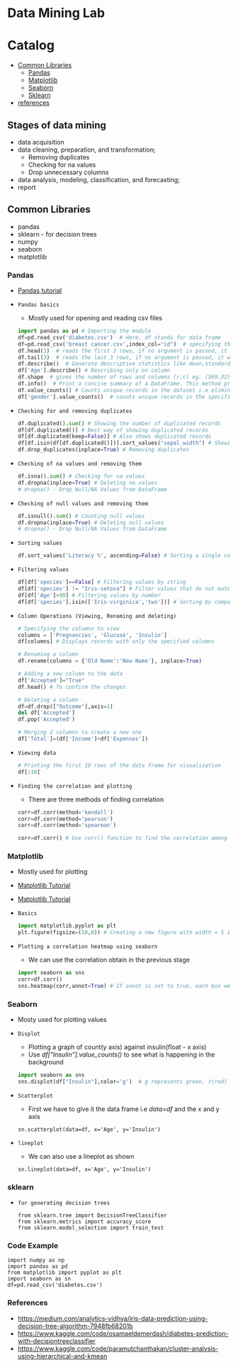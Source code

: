 Data Mining Lab
===========================

# Catalog
* [Common Libraries](#common-libraries)
	* [Pandas](#pandas)
	* [Matplotlib](#matplotlib)
	* [Seaborn](#seaborn)
	* [Sklearn](#sklearn)
* [references](#references)


## Stages of data mining
* data acquisition
* data cleaning, preparation, and transformation;
	* Removing duplicates
	* Checking for na values 
	* Drop unnecessary columns
* data analysis, modeling, classification, and forecasting;
* report


## Common Libraries
* pandas
* sklearn - for decision trees
* numpy
* seaborn
* matplotlib


### Pandas
* [Pandas tutorial](https://www.digitalocean.com/community/tutorials/python-pandas-module-tutorial)

* `Pandas basics`
	* Mostly used for opening and reading csv files
	```python
	import pandas as pd # Importing the module
	df=pd.read_csv('diabetes.csv')  # Here, df stands for data frame
	df=pd.read_csv('breast cancer.csv',index_col="id")  # specifying the primary key
	df.head(3)  # reads the first 3 rows, if no argument is passed, it will print the first 5 rows
	df.tail(3)  # reads the last 3 rows, if no argument is passed, it will print the last 5 rows
	df.describe()  # Generate descriptive statistics like mean,standard_deviation,count,25%,75% etc
	df['Age'].describe() # Describing only on column
	df.shape  # gives the number of rows and columns (r,c) eg. (569,32)
	df.info()  # Print a concise summary of a DataFrame. This method prints information about a DataFrame including the index dtype and columns, non-null values and memory usage 
	df.value_counts() # Counts unique records in the dataset i.e eliminates duplicates then counts
	df['gender'].value_counts()  # counts unique records in the specified column (removes duplicates then counts the records. It also gives count for each occurence e.g Male : 80 ,Female :90)
	```

* `Checking for and removing duplicates`
	```python
	df.duplicated().sum() # Showing the number of duplicated records
	df[df.duplicated()] # Best way of showing duplicated records
	df[df.duplicated(keep=False)] # Also shows duplicated records
	df[df.isin(df[df.duplicated()])].sort_values("sepal_width") # Showing the duplicated records
	df.drop_duplicates(inplace=True) # Removing duplicates
	```

* `Checking of na values and removing them`
	```python
	df.isna().sum() # Checking for na values
	df.dropna(inplace=True) # Deleting na values
	# dropna() - Drop Null/NA Values from DataFrame
	```

* `Checking of null values and removing them`
	```python
	df.isnull().sum() # Counting null values
	df.dropna(inplace=True) # Deleting null values
	# dropna() - Drop Null/NA Values from DataFrame
	```

* `Sorting values`
	```python
	df.sort_values('Literacy %', ascending=False) # Sorting a single column in ascending order
	```

* `Filtering values`
	```python
	df[df['species']==False] # Filtering values by string
	df[df['species'] != "Iris-setosa"] # Filter values that do not match a certain criteria
	df[df['Age']>90] # Filtering values by number
	df[df['species'].isin(['Iris-virginica','two'])] # Sorting by comparing to a list of values i.e similar to if item in ['one','two']
	```

* `Column Operations (Viewing, Renaming and deleting)`
	```python
	# Specifying the columns to view
	columns = ['Pregnancies', 'Glucose', 'Insulin']
	df[columns] # Displays records with only the specified columns

	# Renaming a column
	df.rename(columns = {'Old Name':'New Name'}, inplace=True)

	# Adding a new column to the data
	df['Accepted']="True"
	df.head() # To confirm the changes

	# Deleting a column
	df=df.drop(["Outcome"],axis=1)
	del df['Accepted']
	df.pop('Accepted')

	# Merging 2 columns to create a new one
	df['Total']=(df['Income']+df['Expenses'])
	```

* `Viewing data`
	```python
	# Printing the first 10 rows of the data frame for visualization
	df[:10]
	```


* `Finding the correlation and plotting`
	* There are three methods of finding correlation

	```python
	corr=df.corr(method='kendall')
	corr=df.corr(method='pearson')
	corr=df.corr(method='spearman')

	corr=df.corr() # Use corr() function to find the correlation among the columns in the Dataframe using the ‘Pearson’ method. 
	```



### Matplotlib
* Mostly used for plotting
* [Matplotlib Tutorial](https://matplotlib.org/stable/tutorials/introductory/pyplot.html)
* [Matplotlib Tutorial](https://www.geeksforgeeks.org/matplotlib-tutorial/)

* `Basics`
	```python
	import matplotlib.pyplot as plt
	plt.figure(figsize=(10,8)) # Creating a new figure with width = 5 inches and height = 4 inches
	```

* `Plotting a correlation heatmap using seaborn`
	* We can use the correlation obtain in the previous stage
	```python
	import seaborn as sns
	corr=df.corr()
	sns.heatmap(corr,annot=True) # If annot is set to true, each box we have a numerical value representing the correlation
	```

### Seaborn
* Mosty used for plotting values

* `Displot`
	* Plotting a graph of count(y axis) against insulin(float - x axis) 
	* Use *df["Insulin"].value_counts()* to see what is happening in the background 
	```python
	import seaborn as sns
	sns.displot(df["Insulin"],color='g')  # g represents green, r(red) or b(blue) can also be used
	```

* `Scatterplot`
	* First we have to give it the data frame i.e *data=df* and the x and y axis
	```
	sn.scatterplot(data=df, x='Age', y='Insulin')
	```

* `lineplot`
	* We can also use a lineplot as shown
	```
	sn.lineplot(data=df, x='Age', y='Insulin')
	```


### sklearn
* `for generating decision trees`
	```
	from sklearn.tree import DecisionTreeClassifier
	from sklearn.metrics import accuracy_score
	from sklearn.model_selection import train_test
	```



### Code Example
```
import numpy as np
import pandas as pd
from matplotlib import pyplot as plt
import seaborn as sn
df=pd.read_csv('diabetes.csv')
```

### References
- https://medium.com/analytics-vidhya/iris-data-prediction-using-decision-tree-algorithm-7948fb68201b
- https://www.kaggle.com/code/osamaeldemerdash/diabetes-prediction-with-decisiontreeclassifier
- https://www.kaggle.com/code/paramutchanthakan/cluster-analysis-using-hierarchical-and-kmean